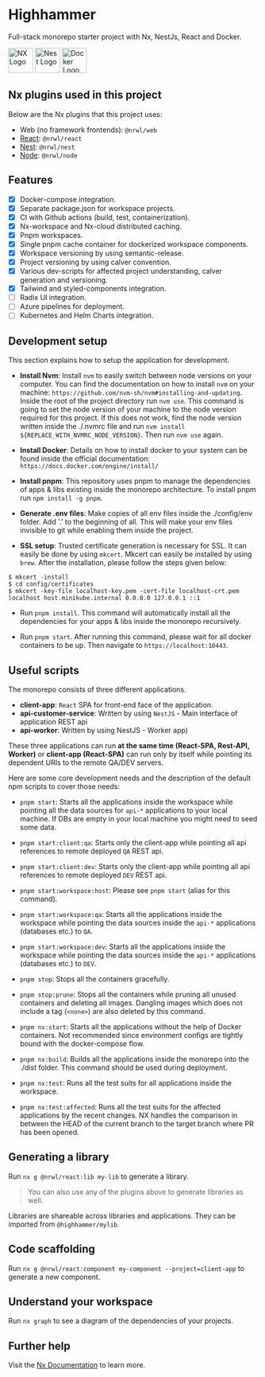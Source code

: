 # Highhammer

Full-stack monorepo starter project with Nx, NestJs, React and Docker.
<p>
  <img src="https://raw.githubusercontent.com/nrwl/nx/master/images/nx-logo.png" alt="NX Logo" height="50">
  <img src="https://nestjs.com/img/logo-small.svg" height="50" alt="Nest Logo" />
  <img src="https://www.docker.com/wp-content/uploads/2022/03/Moby-logo.png" height="50" alt="Docker Logo" />
</p>

## Nx plugins used in this project

Below are the Nx plugins that this project uses:

- Web (no framework frontends): `@nrwl/web`
- [React](https://reactjs.org): `@nrwl/react`
- [Nest](https://nestjs.com): `@nrwl/nest`
- [Node](https://nodejs.org): `@nrwl/node`

## Features

- [x] Docker-compose integration.
- [x] Separate package.json for workspace projects.
- [x] CI with Github actions (build, test, containerization).
- [x] Nx-workspace and Nx-cloud distributed caching.
- [x] Pnpm workspaces.
- [x] Single pnpm cache container for dockerized workspace components.
- [x] Workspace versioning by using semantic-release.
- [x] Project versioning by using calver convention.
- [x] Various dev-scripts for affected project understanding, calver generation and versioning.
- [x] Tailwind and styled-components integration.
- [ ] Radix UI integration.
- [ ] Azure pipelines for deployment.
- [ ] Kubernetes and Helm Charts integration.

## Development setup

This section explains how to setup the application for development.

- **Install Nvm**: Install `nvm` to easily switch between node versions on your computer. You can find the documentation on how to install `nvm` on your machine: `https://github.com/nvm-sh/nvm#installing-and-updating`.
   Inside the root of the project directory run `nvm use`. This command is going to set the node version of your machine to the node version required for this project. If this does not work, find the node version written inside the ./.nvmrc file and run `nvm install ${REPLACE_WITH_NVMRC_NODE_VERSION}`. Then run `nvm use` again.

- **Install Docker**: Details on how to install docker to your system can be found inside the official documentation: `https://docs.docker.com/engine/install/`

- **Install pnpm**: This repository uses pnpm to manage the dependencies of apps & libs existing inside the monorepo architecture. To install pnpm run `npm install -g pnpm`.

- **Generate .env files**: Make copies of all env files inside the ./config/env folder. Add '.' to the beginning of all. This will make your env files invisible to git while enabling them inside the project.

- **SSL setup**: Trusted certificate generation is necessary for SSL. It can easily be done by using `mkcert`. Mkcert can easily be installed by using `brew`. After the installation, please follow the steps given below:

```
$ mkcert -install
$ cd config/certificates
$ mkcert -key-file localhost-key.pem -cert-file localhost-crt.pem localhost host.minikube.internal 0.0.0.0 127.0.0.1 ::1
```

- Run `pnpm install`. This command will automatically install all the dependencies for your apps & libs inside the monorepo recursively.

- Run `pnpm start`. After running this command, please wait for all docker containers to be up. Then navigate to `https://localhost:10443`.

## Useful scripts

The monorepo consists of three different applications.

- **client-app**: `React` SPA for front-end face of the application.
- **api-customer-service**: Written by using `NestJS` - Main interface of application REST api
- **api-worker**: Written by using NestJS - Worker app)

These three applications can run **at the same time (React-SPA, Rest-API, Worker)** or **client-app (React-SPA)** can run only by itself while pointing its dependent URIs to the remote QA/DEV servers.

Here are some core development needs and the description of the default npm scripts to cover those needs:

- `pnpm start`: Starts all the applications inside the workspace while pointing all the data sources for `api-*` applications to your local machine. If DBs are empty in your local machine you might need to seed some data.

- `pnpm start:client:qa`: Starts only the client-app while pointing all api references to remote deployed `QA` REST api.

- `pnpm start:client:dev`: Starts only the client-app while pointing all api references to remote deployed `DEV` REST api.

- `pnpm start:workspace:host`: Please see `pnpm start` (alias for this command).

- `pnpm start:workspace:qa`: Starts all the applications inside the workspace while pointing the data sources inside the `api-*` applications (databases etc.) to `QA`.

- `pnpm start:workspace:dev`: Starts all the applications inside the workspace while pointing the data sources inside the `api-*` applications (databases etc.) to `DEV`.

- `pnpm stop`: Stops all the containers gracefully.

- `pnpm stop:prune`: Stops all the containers while pruning all unused containers and deleting all images. Dangling images which does not include a tag (`<none>`) are also deleted by this command.

- `pnpm nx:start`: Starts all the applications without the help of Docker containers. Not recommended since environment configs are tightly bound with the docker-compose flow.

- `pnpm nx:build`: Builds all the applications inside the monorepo into the ./dist folder. This command should be used during deployment.

- `pnpm nx:test`: Runs all the test suits for all applications inside the workspace.

- `pnpm nx:test:affected`: Runs all the test suits for the affected applications by the recent changes. NX handles the comparison in between the HEAD of the current branch to the target branch where PR has been opened.

## Generating a library

Run `nx g @nrwl/react:lib my-lib` to generate a library.

> You can also use any of the plugins above to generate libraries as well.

Libraries are shareable across libraries and applications. They can be imported from `@highhammer/mylib`.

## Code scaffolding

Run `nx g @nrwl/react:component my-component --project=client-app` to generate a new component.

## Understand your workspace

Run `nx graph` to see a diagram of the dependencies of your projects.

## Further help

Visit the [Nx Documentation](https://nx.dev) to learn more.
